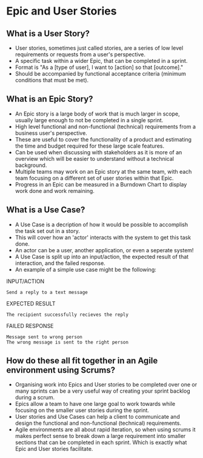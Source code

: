 # Epic and User Stories
## What is a User Story?
- User stories, sometimes just called stories, are a series of low level requirements or requests from a user's perspective.
- A specific task within a wider Epic, that can be completed in a sprint.
- Format is "As a [type of user], I want to [action] so that [outcome]."
- Should be accompanied by functional acceptance criteria (minimum conditions that must be met).

## What is an Epic Story?
- An Epic story is a large body of work that is much larger in scope, usually large enough to not be completed in a single sprint.
- High level functional and non-functional (technical) requirements from a business user's perspective.
- These are useful to cover the functionality of a product and estimating the time and budget required for these large scale features.
- Can be used when discussing with stakeholders as it is more of an overview which will be easier to understand without a technical background.
- Multiple teams may work on an Epic story at the same team, with each team focusing on a different set of user stories within that Epic.
- Progress in an Epic can be measured in a Burndown Chart to display work done and work remaining.

## What is a Use Case?
- A Use Case is a decription of how it would be possible to accomplish the task set out in a story.
- This will cover how an 'actor' interacts with the system to get this task done.
- An actor can be a user, another application, or even a seperate system!
- A Use Case is split up into an input/action, the expected result of that interaction, and the failed response.
- An example of a simple use case might be the following:

INPUT/ACTION
```
Send a reply to a text message
```
EXPECTED RESULT
```
The recipient successfully recieves the reply
```
FAILED RESPONSE
```
Message sent to wrong person
The wrong message is sent to the right person
```
## How do these all fit together in an Agile environment using Scrums?
- Organising work into Epics and User stories to be completed over one or many sprints can be a very useful way of creating your sprint backlog during a scrum.
- Epics allow a team to have one large goal to work towards while focusing on the smaller user stories during the sprint.
- User stories and Use Cases can help a client to communicate and design the functional and non-functional (technical) requirements.
- Agile environments are all about rapid iteration, so when using scrums it makes perfect sense to break down a large requirement into smaller sections that can be completed in each sprint.
Which is exactly what Epic and User stories facilitate.
